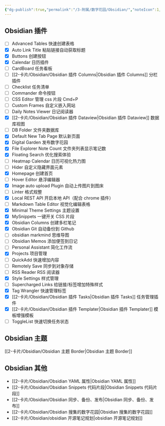 ```yaml
---
{"dg-publish":true,"permalink":"/3-附属/数字花园/Obsidian/","noteIcon":1,"created":"2024-04-11","updated":"2024-05-09"}
---
```


## Obsidian 插件
- [ ] Advanced Tables 快速创建表格
- [x] Auto Link Title 粘贴链接自动获取标题
- [x] Buttons 创建按钮
- [x] Calendar 日历插件
- [ ] CardBoard 任务看板
- [ ] [[2-卡片/Obsidian/Obsidian 插件 Columns\|Obsidian 插件 Columns]] 分栏插件
- [ ] Checklist 任务清单
- [ ] Commander 命令按钮
- [ ] CSS Editor 管理 css 片段 Cmd+P
- [ ] Custom Frames 自定义嵌入网站
- [ ] Daily Notes Viewer 日记阅读器
- [x] [[2-卡片/Obsidian/Obsidian 插件 Dataview\|Obsidian 插件 Dataview]] 数据库视图
- [ ] DB Folder 文件夹数据库
- [x] Default New Tab Page 默认新页面
- [x] Digital Garden 发布数字花园
- [x] File Explorer Note Count 文件夹列表显示笔记数
- [x] Floating Search 优化搜索体验
- [ ] Heatmap Calendar 日历可视化热力图
- [ ] Hider 自定义隐藏界面元素
- [x] Homepage 创建首页
- [ ] Hover Editor 悬浮编辑器
- [x] Image auto upload Plugin 自动上传图片到图床
- [ ] Linter 格式规整
- [x] Local REST API 开启本地 API（配合 chrome 插件）
- [ ] Markdown Table Editor 视觉化编辑表格
- [x] Minimal Theme Settings 主题设置
- [x] MySnippets 一键开关 CSS 片段
- [x] Obsidian Columns 创建多栏笔记
- [x] Obsidian Git 自动备份到 Github
- [ ] obsidian markmind 思维导图
- [ ] Obsidian Memos 添加便签到日记
- [ ] Personal Assistant 简化工作流
- [x] Projects 项目管理
- [ ] QuickAdd 快速增加内容
- [ ] Remotely Save 同步到对象存储
- [ ] RSS Reader RSS 阅读器
- [x] Style Settings 样式管理
- [ ] Supercharged Links 给链接/标签增加特殊样式
- [x] Tag Wrangler 快速管理标签
- [x] [[2-卡片/Obsidian/Obsidian 插件 Tasks\|Obsidian 插件 Tasks]] 任务管理插件
- [x] [[2-卡片/Obsidian/Obsidian 插件 Templater\|Obsidian 插件 Templater]] 模板增强模板
- [ ] ToggleList 快速切换任务状态

## Obsidian 主题
[[2-卡片/Obsidian/Obsidian 主题 Border\|Obsidian 主题 Border]]

## Obsidian 其他
- [[2-卡片/Obsidian/Obsidian YAML 属性\|Obsidian YAML 属性]]
- [[2-卡片/Obsidian/Obsidian Snippets 代码片段\|Obsidian Snippets 代码片段]]
- [[2-卡片/Obsidian/Obsidian 同步、备份、发布\|Obsidian 同步、备份、发布]]
- [[2-卡片/Obsidian/Obsidian 搜集的数字花园\|Obsidian 搜集的数字花园]]
- [[2-卡片/Obsidian/obsidian 开源笔记规划\|obsidian 开源笔记规划]]